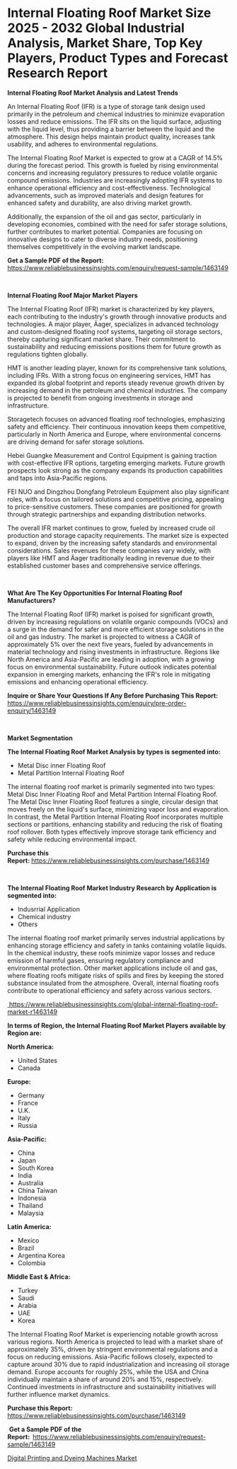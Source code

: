 <p><h1>Internal Floating Roof Market Size 2025 - 2032 Global Industrial Analysis, Market Share, Top Key Players, Product Types and Forecast Research Report</h1></p><p><strong>Internal Floating Roof Market Analysis and Latest Trends</strong></p>
<p><p>An Internal Floating Roof (IFR) is a type of storage tank design used primarily in the petroleum and chemical industries to minimize evaporation losses and reduce emissions. The IFR sits on the liquid surface, adjusting with the liquid level, thus providing a barrier between the liquid and the atmosphere. This design helps maintain product quality, increases tank usability, and adheres to environmental regulations.</p><p>The Internal Floating Roof Market is expected to grow at a CAGR of 14.5% during the forecast period. This growth is fueled by rising environmental concerns and increasing regulatory pressures to reduce volatile organic compound emissions. Industries are increasingly adopting IFR systems to enhance operational efficiency and cost-effectiveness. Technological advancements, such as improved materials and design features for enhanced safety and durability, are also driving market growth. </p><p>Additionally, the expansion of the oil and gas sector, particularly in developing economies, combined with the need for safer storage solutions, further contributes to market potential. Companies are focusing on innovative designs to cater to diverse industry needs, positioning themselves competitively in the evolving market landscape.</p></p>
<p><strong>Get a Sample PDF of the Report:&nbsp;</strong> <a href="https://www.reliablebusinessinsights.com/enquiry/request-sample/1463149?utm_campaign=2239&utm_medium=2&utm_source=Github&utm_content=ia&utm_term=02032025&utm_id=internal-floating-roof">https://www.reliablebusinessinsights.com/enquiry/request-sample/1463149</a></p>
<p>&nbsp;</p>
<p><strong>Internal Floating Roof Major Market Players</strong></p>
<p><p>The Internal Floating Roof (IFR) market is characterized by key players, each contributing to the industry's growth through innovative products and technologies. A major player, Äager, specializes in advanced technology and custom-designed floating roof systems, targeting oil storage sectors, thereby capturing significant market share. Their commitment to sustainability and reducing emissions positions them for future growth as regulations tighten globally.</p><p>HMT is another leading player, known for its comprehensive tank solutions, including IFRs. With a strong focus on engineering services, HMT has expanded its global footprint and reports steady revenue growth driven by increasing demand in the petroleum and chemical industries. The company is projected to benefit from ongoing investments in storage and infrastructure.</p><p>Storagetech focuses on advanced floating roof technologies, emphasizing safety and efficiency. Their continuous innovation keeps them competitive, particularly in North America and Europe, where environmental concerns are driving demand for safer storage solutions.</p><p>Hebei Guangke Measurement and Control Equipment is gaining traction with cost-effective IFR options, targeting emerging markets. Future growth prospects look strong as the company expands its production capabilities and taps into Asia-Pacific regions.</p><p>FEI NUO and Dingzhou Dongfang Petroleum Equipment also play significant roles, with a focus on tailored solutions and competitive pricing, appealing to price-sensitive customers. These companies are positioned for growth through strategic partnerships and expanding distribution networks.</p><p>The overall IFR market continues to grow, fueled by increased crude oil production and storage capacity requirements. The market size is expected to expand, driven by the increasing safety standards and environmental considerations. Sales revenues for these companies vary widely, with players like HMT and Äager traditionally leading in revenue due to their established customer bases and comprehensive service offerings.</p></p>
<p>&nbsp;</p>
<p><strong>What Are The Key Opportunities For Internal Floating Roof Manufacturers?</strong></p>
<p><p>The Internal Floating Roof (IFR) market is poised for significant growth, driven by increasing regulations on volatile organic compounds (VOCs) and a surge in the demand for safer and more efficient storage solutions in the oil and gas industry. The market is projected to witness a CAGR of approximately 5% over the next five years, fueled by advancements in material technology and rising investments in infrastructure. Regions like North America and Asia-Pacific are leading in adoption, with a growing focus on environmental sustainability. Future outlook indicates potential expansion in emerging markets, enhancing the IFR's role in mitigating emissions and enhancing operational efficiency.</p></p>
<p><strong>Inquire or Share Your Questions If Any Before Purchasing This Report:</strong> <a href="https://www.reliablebusinessinsights.com/enquiry/pre-order-enquiry/1463149?utm_campaign=2239&utm_medium=2&utm_source=Github&utm_content=ia&utm_term=02032025&utm_id=internal-floating-roof">https://www.reliablebusinessinsights.com/enquiry/pre-order-enquiry/1463149</a></p>
<p>&nbsp;</p>
<p><strong>Market Segmentation</strong></p>
<p><strong>The Internal Floating Roof Market Analysis by types is segmented into:</strong></p>
<p><ul><li>Metal Disc inner Floating Roof</li><li>Metal Partition Internal Floating Roof</li></ul></p>
<p><p>The internal floating roof market is primarily segmented into two types: Metal Disc Inner Floating Roof and Metal Partition Internal Floating Roof. The Metal Disc Inner Floating Roof features a single, circular design that moves freely on the liquid's surface, minimizing vapor loss and evaporation. In contrast, the Metal Partition Internal Floating Roof incorporates multiple sections or partitions, enhancing stability and reducing the risk of floating roof rollover. Both types effectively improve storage tank efficiency and safety while reducing environmental impact.</p></p>
<p><strong>Purchase this Report:&nbsp;</strong><a href="https://www.reliablebusinessinsights.com/purchase/1463149?utm_campaign=2239&utm_medium=2&utm_source=Github&utm_content=ia&utm_term=02032025&utm_id=internal-floating-roof">https://www.reliablebusinessinsights.com/purchase/1463149</a></p>
<p>&nbsp;</p>
<p><strong>The Internal Floating Roof Market Industry Research by Application is segmented into:</strong></p>
<p><ul><li>Indusrrial Application</li><li>Chemical industry</li><li>Others</li></ul></p>
<p><p>The internal floating roof market primarily serves industrial applications by enhancing storage efficiency and safety in tanks containing volatile liquids. In the chemical industry, these roofs minimize vapor losses and reduce emission of harmful gases, ensuring regulatory compliance and environmental protection. Other market applications include oil and gas, where floating roofs mitigate risks of spills and fires by keeping the stored substance insulated from the atmosphere. Overall, internal floating roofs contribute to operational efficiency and safety across various sectors.</p></p>
<p><a href="https://www.reliablebusinessinsights.com/global-internal-floating-roof-market-r1463149?utm_campaign=2239&utm_medium=2&utm_source=Github&utm_content=ia&utm_term=02032025&utm_id=internal-floating-roof">&nbsp;https://www.reliablebusinessinsights.com/global-internal-floating-roof-market-r1463149</a></p>
<p><strong>In terms of Region, the Internal Floating Roof Market Players available by Region are:</strong></p>
<p>
    <p> <strong> North America: </strong>
        <ul>
            <li>United States</li>
            <li>Canada</li>
        </ul>
        </p> 
    <p> <strong> Europe: </strong>
        <ul>
            <li>Germany</li>
            <li>France</li>
            <li>U.K.</li>
            <li>Italy</li>
            <li>Russia</li>
        </ul>
        </p> 
    <p> <strong> Asia-Pacific: </strong>
        <ul>
            <li>China</li>
            <li>Japan</li>
            <li>South Korea</li>
            <li>India</li>
            <li>Australia</li>
            <li>China Taiwan</li>
            <li>Indonesia</li>
            <li>Thailand</li>
            <li>Malaysia</li>
        </ul>
        </p> 
    <p> <strong> Latin America: </strong>
        <ul>
            <li>Mexico</li>
            <li>Brazil</li>
            <li>Argentina Korea</li>
            <li>Colombia</li>
        </ul>
        </p> 
    <p> <strong> Middle East & Africa: </strong>
        <ul>
            <li>Turkey</li>
            <li>Saudi</li>
            <li>Arabia</li>
            <li>UAE</li>
            <li>Korea</li>
        </ul>
    </p>
    </p>
<p><p>The Internal Floating Roof Market is experiencing notable growth across various regions. North America is projected to lead with a market share of approximately 35%, driven by stringent environmental regulations and a focus on reducing emissions. Asia-Pacific follows closely, expected to capture around 30% due to rapid industrialization and increasing oil storage demand. Europe accounts for roughly 25%, while the USA and China individually maintain a share of around 20% and 15%, respectively. Continued investments in infrastructure and sustainability initiatives will further influence market dynamics.</p></p>
<p><strong>Purchase this Report: </strong><a href="https://www.reliablebusinessinsights.com/purchase/1463149?utm_campaign=2239&utm_medium=2&utm_source=Github&utm_content=ia&utm_term=02032025&utm_id=internal-floating-roof">https://www.reliablebusinessinsights.com/purchase/1463149</a></p>
<p>&nbsp;<strong>Get a Sample PDF of the Report:&nbsp;&nbsp;</strong><a href="https://www.reliablebusinessinsights.com/enquiry/request-sample/1463149?utm_campaign=2239&utm_medium=2&utm_source=Github&utm_content=ia&utm_term=02032025&utm_id=internal-floating-roof">https://www.reliablebusinessinsights.com/enquiry/request-sample/1463149</a></p>
<p><strong></strong></p>
<p><p><a href="https://github.com/ygfu6u/Market-Research-Report-List-1/blob/main/digital-printing-and-dyeing-machines-market.md?utm_campaign=2239&utm_medium=2&utm_source=Github&utm_content=ia&utm_term=02032025&utm_id=internal-floating-roof">Digital Printing and Dyeing Machines Market</a></p></p>